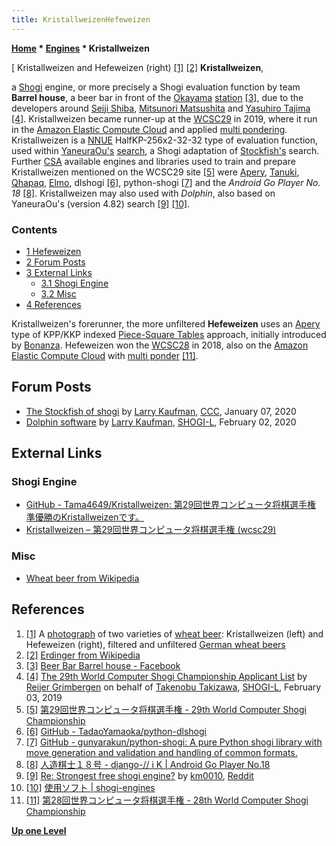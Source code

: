 ```yaml
---
title: KristallweizenHefeweizen
---
```

**[Home](Home "Home") \* [Engines](Engines "Engines") \* Kristallweizen**



[ Kristallweizen and Hefeweizen (right) <a id="cite-note-1" href="#cite-ref-1">[1]</a> <a id="cite-note-2" href="#cite-ref-2">[2]</a>
**Kristallweizen**,  

a [Shogi](Shogi "Shogi") engine, or more precisely a Shogi evaluation function by team **Barrel house**, a beer bar in front of the [Okayama](https://en.wikipedia.org/wiki/Okayama) [station](https://en.wikipedia.org/wiki/Okayama_Station) <a id="cite-note-3" href="#cite-ref-3">[3]</a>, 
due to the developers around [Seiji Shiba](index.php?title=Seiji_Shiba&action=edit&redlink=1 "Seiji Shiba (page does not exist)"), [Mitsunori Matsushita](index.php?title=Mitsunori_Matsushita&action=edit&redlink=1 "Mitsunori Matsushita (page does not exist)") and [Yasuhiro Tajima](Yasuhiro_Tajima "Yasuhiro Tajima") <a id="cite-note-4" href="#cite-ref-4">[4]</a>.
Kristallweizen became runner-up at the [WCSC29](index.php?title=WCSC29&action=edit&redlink=1 "WCSC29 (page does not exist)") in 2019, where it run in the [Amazon Elastic Compute Cloud](https://en.wikipedia.org/wiki/Amazon_Elastic_Compute_Cloud) and applied [multi pondering](Pondering "Pondering"). 
Kristallweizen is a [NNUE](NNUE "NNUE") HalfKP-256x2-32-32 type of evaluation function, used within [YaneuraOu's](YaneuraOu "YaneuraOu") [search](Search "Search"), a Shogi adaptation of [Stockfish's](Stockfish "Stockfish") search.
Further [CSA](CSA "CSA") available engines and libraries used to train and prepare Kristallweizen mentioned on the WCSC29 site <a id="cite-note-5" href="#cite-ref-5">[5]</a> 
were [Apery](Apery "Apery"), [Tanuki](index.php?title=Tanuki&action=edit&redlink=1 "Tanuki (page does not exist)"), [Qhapaq](index.php?title=Qhapaq&action=edit&redlink=1 "Qhapaq (page does not exist)"), [Elmo](index.php?title=Elmo&action=edit&redlink=1 "Elmo (page does not exist)"), dlshogi <a id="cite-note-6" href="#cite-ref-6">[6]</a>, python-shogi <a id="cite-note-7" href="#cite-ref-7">[7]</a> and the *Android Go Player No. 18* <a id="cite-note-8" href="#cite-ref-8">[8]</a>. 
Kristallweizen may also used with *Dolphin*, also based on YaneuraOu's (version 4.82) search <a id="cite-note-9" href="#cite-ref-9">[9]</a>
<a id="cite-note-10" href="#cite-ref-10">[10]</a>.



### Contents


* [1 Hefeweizen](#hefeweizen)
* [2 Forum Posts](#forum-posts)
* [3 External Links](#external-links)
	+ [3.1 Shogi Engine](#shogi-engine)
	+ [3.2 Misc](#misc)
* [4 References](#references)






Kristallweizen's forerunner, the more unfiltered **Hefeweizen** uses an [Apery](Apery "Apery") type of KPP/KKP indexed [Piece-Square Tables](Piece-Square_Tables "Piece-Square Tables") approach, initially introduced by [Bonanza](Bonanza "Bonanza"). 
Hefeweizen won the [WCSC28](index.php?title=WCSC28&action=edit&redlink=1 "WCSC28 (page does not exist)") in 2018, also on the [Amazon Elastic Compute Cloud](https://en.wikipedia.org/wiki/Amazon_Elastic_Compute_Cloud) with [multi ponder](Pondering "Pondering") <a id="cite-note-11" href="#cite-ref-11">[11]</a>.



## Forum Posts


* [The Stockfish of shogi](http://talkchess.com/forum3/viewtopic.php?t=72754) by [Larry Kaufman](Larry_Kaufman "Larry Kaufman"), [CCC](CCC "CCC"), January 07, 2020
* [Dolphin software](https://groups.google.com/g/shogi-l/c/WG2qwzMh3C8/m/kzMeImwlAwAJ) by [Larry Kaufman](Larry_Kaufman "Larry Kaufman"), [SHOGI-L](Computer_Chess_Forums "Computer Chess Forums"), February 02, 2020


## External Links


### Shogi Engine


* [GitHub - Tama4649/Kristallweizen: 第29回世界コンピュータ将棋選手権 準優勝のKristallweizenです。](https://github.com/Tama4649/Kristallweizen/)
* [Kristallweizen – 第29回世界コンピュータ将棋選手権 (wcsc29)](http://sizer.main.jp/wcsc29/services/kristallweizen/)


### Misc


* [Wheat beer from Wikipedia](https://en.wikipedia.org/wiki/Wheat_beer)


## References


1. <a id="cite-ref-1" href="#cite-note-1">[1]</a> A [photograph](https://commons.wikimedia.org/wiki/File:Hefeweizen_and_kristallweizen.jpg) of two varieties of [wheat beer](https://en.wikipedia.org/wiki/Wheat_beer): Kristallweizen (left) and Hefeweizen (right), filtered and unfiltered [German wheat beers](https://en.wikipedia.org/wiki/Beer_in_Germany)
2. <a id="cite-ref-2" href="#cite-note-2">[2]</a> [Erdinger from Wikipedia](https://en.wikipedia.org/wiki/Erdinger)
3. <a id="cite-ref-3" href="#cite-note-3">[3]</a> [Beer Bar Barrel house - Facebook](https://www.facebook.com/Beer-Bar-Barrel-house-304149502997804/)
4. <a id="cite-ref-4" href="#cite-note-4">[4]</a> [The 29th World Computer Shogi Championship Applicant List](https://groups.google.com/d/msg/shogi-l/qL5i9rYFXyw/TqDOnZZSDAAJ) by [Reijer Grimbergen](Reijer_Grimbergen "Reijer Grimbergen") on behalf of [Takenobu Takizawa](Takenobu_Takizawa "Takenobu Takizawa"), [SHOGI-L](Computer_Chess_Forums "Computer Chess Forums"), February 03, 2019
5. <a id="cite-ref-5" href="#cite-note-5">[5]</a> [第29回世界コンピュータ将棋選手権 - 29th World Computer Shogi Championship](http://www2.computer-shogi.org/wcsc29/)
6. <a id="cite-ref-6" href="#cite-note-6">[6]</a> [GitHub - TadaoYamaoka/python-dlshogi](https://github.com/TadaoYamaoka/python-dlshogi)
7. <a id="cite-ref-7" href="#cite-note-7">[7]</a> [GitHub - gunyarakun/python-shogi: A pure Python shogi library with move generation and validation and handling of common formats.](https://github.com/gunyarakun/python-shogi)
8. <a id="cite-ref-8" href="#cite-note-8">[8]</a> [人造棋士１８号 - django-\/\/ i K | Android Go Player No.18](https://www.qhapaq.org/shogi/shogiwiki/softs/jk18/)
9. <a id="cite-ref-9" href="#cite-note-9">[9]</a> [Re: Strongest free shogi engine?](https://www.reddit.com/r/shogi/comments/ew3nic/strongest_free_shogi_engine/?sort=confidence) by [km0010](https://www.reddit.com/user/km0010/), [Reddit](https://en.wikipedia.org/wiki/Reddit)
10. <a id="cite-ref-10" href="#cite-note-10">[10]</a> [使用ソフト | shogi-engines](https://www.uuunuuun.com/blank-2)
11. <a id="cite-ref-11" href="#cite-note-11">[11]</a> [第28回世界コンピュータ将棋選手権 - 28th World Computer Shogi Championship](http://www2.computer-shogi.org/wcsc28/)

**[Up one Level](Engines "Engines")**







 
